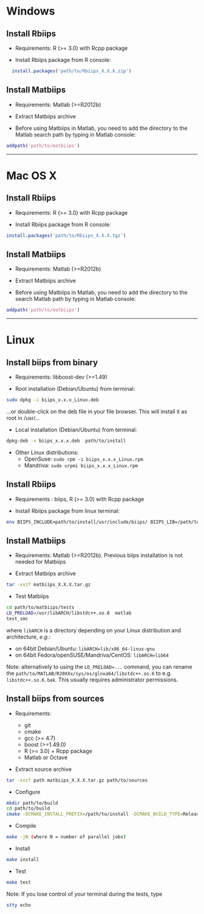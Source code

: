 Windows
=============

Install Rbiips
--------------
* Requirements: R (>= 3.0) with Rcpp package

* Install Rbiips package from R console:

```r
  install.packages('path/to/Rbiips_X.X.X.zip')
```

Install Matbiips
----------------
* Requirements: Matlab (>=R2012b)

* Extract Matbiips archive

* Before using Matbiips in Matlab, you need to add the directory to the Matlab search path by typing in Matlab console:

```matlab
addpath('path/to/matbiips')
```

-------------------------------------------------------------------------------

Mac OS X
============

Install Rbiips
--------------
* Requirements: R (>= 3.0) with Rcpp package

* Install Rbiips package from R console:

```r
install.packages('path/to/Rbiips_X.X.X.tgz')
```

Install Matbiips
----------------
* Requirements: Matlab (>=R2012b)

* Extract Matbiips archive

* Before using Matbiips in Matlab, you need to add the directory to the search Matlab path by typing in Matlab console:

```matlab
addpath('path/to/matbiips')
```
-------------------------------------------------------------------------------

Linux
=============

Install biips from binary
-------------------------
* Requirements: libboost-dev (>=1.49)

* Root installation (Debian/Ubuntu) from terminal:

```sh
sudo dpkg -i biips_x.x.x_Linux.deb
```

...or double-click on the deb file in your file browser. This will install it as root in /usr/...

* Local installation (Debian/Ubuntu) from terminal:

```sh
dpkg-deb -x biips_x.x.x.deb  path/to/install
```

* Other Linux distributions:
    - OpenSuse: `sudo rpm -i biips_x.x.x_Linux.rpm`
    - Mandriva: `sudo urpmi biips_x.x.x_Linux.rpm `

Install Rbiips
--------------
* Requirements : biips, R (>= 3.0) with Rcpp package

* Install Rbiips package from linux terminal:

```sh
env BIIPS_INCLUDE=path/to/install/usr/include/biips/ BIIPS_LIB=/path/to/install/lib/ARCH R CMD INSTALL Rbiips_0.8.1.tar.gz
```

Install Matbiips
----------------
* Requirements: Matlab (>=R2012b). Previous biips installation is not needed for Matbiips

* Extract Matbiips archive

```sh
tar -xvzf matbiips_X.X.X.tar.gz
```

* Test Matbiips

```sh
cd path/to/matbiips/tests
LD_PRELOAD=/usr/libARCH/libstdc++.so.6  matlab
test_smc
```

where `libARCH` is a directory depending on your Linux distribution and architecture, *e.g.*:

- on 64bit Debian/Ubuntu: `libARCH=lib/x86_64-linux-gnu`
- on 64bit Fedora/openSUSE/Mandriva/CentOS: `libARCH=lib64`

Note: alternatively to using the `LD_PRELOAD=...` command, you can rename the `path/to/MATLAB/R20XXx/sys/os/glnxa64/libstdc++.so.6` to e.g. `libstdc++.so.6.bak`.
This usually requires administrator permissions.

Install biips from sources
--------------------------
* Requirements:
    - git
    - cmake
    - gcc (>= 4.7)
    - boost (>=1.49.0)
    - R (>= 3.0) + Rcpp package
    - Matlab or Octave

* Extract source archive

```sh
tar -xvzf path matbiips_X.X.X.tar.gz path/to/sources
```

* Configure

```sh
mkdir path/to/build
cd path/to/build
cmake -DCMAKE_INSTALL_PREFIX=/path/to/install -DCMAKE_BUILD_TYPE=Release path/to/sources
```

* Compile

```sh
make -jN (where N = number of parallel jobs)
```

* Install

```sh
make install
```

* Test

```sh
make test
```

Note: If you lose control of your terminal during the tests, type

```sh
stty echo
```

